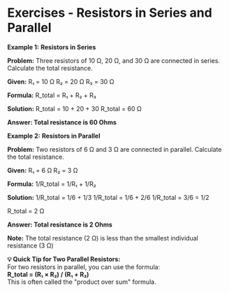 # Exercises - Resistors in Series and Parallel

**Example 1:** **Resistors in Series**

<div class="example">
    <p><strong>Problem:</strong> Three resistors of 10 Ω, 20 Ω, and 30 Ω are connected in series. Calculate the total resistance.</p>
                        
<div class="calculation">
<strong>Given:</strong>
R₁ = 10 Ω
R₂ = 20 Ω
R₃ = 30 Ω

<strong>Formula:</strong>
R_total = R₁ + R₂ + R₃

<strong>Solution:</strong>
R_total = 10 + 20 + 30
R_total = 60 Ω

<strong>Answer: Total resistance is 60 Ohms</strong>
                        </div>
                    </div>

**Example 2:** **Resistors in Parallel**

<div class="example">
    <p><strong>Problem:</strong> Two resistors of 6 Ω and 3 Ω are connected in parallel. Calculate the total resistance.</p>
                        
<div class="calculation">
<strong>Given:</strong>
R₁ = 6 Ω
R₂ = 3 Ω

<strong>Formula:</strong>
1/R_total = 1/R₁ + 1/R₂

<strong>Solution:</strong>
1/R_total = 1/6 + 1/3
1/R_total = 1/6 + 2/6
1/R_total = 3/6 = 1/2

R_total = 2 Ω

<strong>Answer: Total resistance is 2 Ohms</strong>

<strong>Note:</strong> The total resistance (2 Ω) is less than 
the smallest individual resistance (3 Ω)
                        </div>
                    </div>
                    
<div class="note">
    <strong>💡 Quick Tip for Two Parallel Resistors:</strong><br> For two resistors in parallel, you can use the formula:<br>
    <strong>R_total = (R₁ × R₂) / (R₁ + R₂)</strong><br>
                        This is often called the "product over sum" formula.
                    </div>
                </div>
            </div>
            